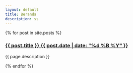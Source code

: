 ```yaml
---
layout: default
title: Beranda
description: ss
---
```


<div class="grid">
  {% for post in site.posts %}
    <div class="card">
      <h3><a href="{{ post.url | relative_url }}">{{ post.title }} {{ post.date | date: "%d %B %Y" }}</a></h3>
      <p>{{ page.description }}</p>
    </div>
  {% endfor %}
</div>
